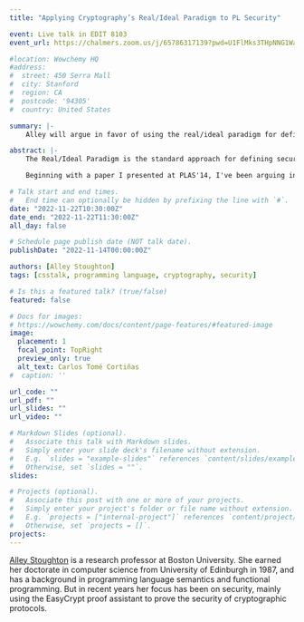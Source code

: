 ```yaml
---
title: "Applying Cryptography’s Real/Ideal Paradigm to PL Security"

event: Live talk in EDIT 8103
event_url: https://chalmers.zoom.us/j/65786317139?pwd=U1FlMks3THpNNG1WaFRJNkJxQXdBQT09

#location: Wowchemy HQ
#address:
#  street: 450 Serra Mall
#  city: Stanford
#  region: CA
#  postcode: '94305'
#  country: United States

summary: |-
    Alley will argue in favor of using the real/ideal paradigm for defining security in a programming languages context, even when systems are entirely non-probabilistic.

abstract: |-
    The Real/Ideal Paradigm is the standard approach for defining security in theoretical cryptography. In this paradigm, the real and ideal worlds are parameterized by an adversary with certain powers of observation or corruption. The real world is a model of an actual protocol/system. The ideal world consists of an ideal functionality with the same API as the real world, but which is connected with a simulator whose job is to try to convince the adversary it is interacting with the real world, but where the simulator must work with the limited information leaked to it by the ideal functionality. If the adversary can only tell the difference between the real and ideal worlds with negligible probability, we say the real world is secure.

    Beginning with a paper I presented at PLAS'14, I've been arguing in favor of using the real/ideal paradigm for defining security in a programming languages context, even when systems are entirely non-probabilistic. E.g., even though a system might be implemented using information flow control, its definition of security could be given using the real/ideal paradigm. I will illustrate this approach using the two party game Battleship, giving a definition of when one player is secure against a possibly malicious opponent, and showing two secure implementations, one using information flow control (Haskell/LIO), and one using access control in Concurrent ML.

# Talk start and end times.
#   End time can optionally be hidden by prefixing the line with `#`.
date: "2022-11-22T10:30:00Z"
date_end: "2022-11-22T11:30:00Z"
all_day: false

# Schedule page publish date (NOT talk date).
publishDate: "2022-11-14T00:00:00Z"

authors: [Alley Stoughton]
tags: [csstalk, programming language, cryptography, security]

# Is this a featured talk? (true/false)
featured: false

# Docs for images:
# https://wowchemy.com/docs/content/page-features/#featured-image
image:
  placement: 1
  focal_point: TopRight
  preview_only: true
  alt_text: Carlos Tomé Cortiñas
#  caption: ''

url_code: ""
url_pdf: ""
url_slides: ""
url_video: ""

# Markdown Slides (optional).
#   Associate this talk with Markdown slides.
#   Simply enter your slide deck's filename without extension.
#   E.g. `slides = "example-slides"` references `content/slides/example-slides.md`.
#   Otherwise, set `slides = ""`.
slides:

# Projects (optional).
#   Associate this post with one or more of your projects.
#   Simply enter your project's folder or file name without extension.
#   E.g. `projects = ["internal-project"]` references `content/project/deep-learning/index.md`.
#   Otherwise, set `projects = []`.
projects:
---
```


[Alley Stoughton](https://alleystoughton.us/) is a research professor at Boston University. She earned her doctorate in computer science from University of Edinburgh in 1987, and has a background in programming language semantics and functional programming. But in recent years her focus has been on security, mainly using the EasyCrypt proof assistant to prove the security of cryptographic protocols.
